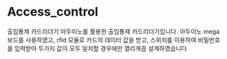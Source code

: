# Access_control
출입통제 카드리더기
아두이노를 활용한 출입통제 카드리더기입니다. 아두이노 mega 보드를 사용하였고, rfid 모듈로 카드의 데이터 값을 받고, 스위치를 이용하여 비밀번호를 입력받아 두가지 값이 모두 일치할 경우에만 열리게끔 설계하였습니다
